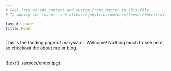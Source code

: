 ```yaml
---
# Feel free to add content and custom Front Matter to this file.
# To modify the layout, see https://jekyllrb.com/docs/themes/#overriding-theme-defaults

layout: page
title: Home
---
```


This is the landing page of marysia.nl. Welcome! Nothing much to see here, so checkout the [about me](http://marysia.nl/about/) or [blog](http://marysia.nl/blog). 

<br>
![text](../assets/ender.jpg)